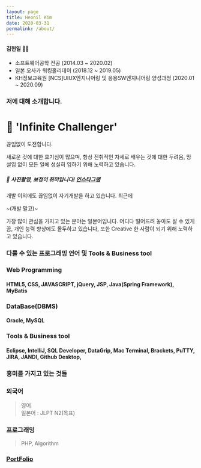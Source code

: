 ```yaml
---
layout: page
title: Heonil Kim
date: 2020-03-31
permalink: /about/
---
```


#### 김헌일 🧑‍💻

-   소프트웨어공학 전공 (2014.03 ~ 2020.02)
-   일본 오사카 워킹홀리데이 (2018.12 ~ 2019.05)
-   KH정보교육원 \[NCS\]UIUX엔지니어링 및 응용SW엔지니어링 양성과정 (2020.01 ~ 2020.09)

### 저에 대해 소개합니다.

# 🚀 'Infinite Challenger'

끊임없이 도전합니다.

새로운 것에 대한 호기심이 많으며, 항상 진취적인 자세로 배우는 것에 대한 두려움, 망설임 없이 모든 일에 성실히 임하기 위해 노력하고 있습니다.

##### 📸 사진촬영, 보정이 취미입니다! [인스타그램](https://instagram.com/he0nil)

개발 이외에도 끊임없이 자기개발을 하고 있습니다. 최근에

~(개발 말고)~

가장 많이 관심을 가지고 있는 분야는 일본어입니다. 어디다 떨어뜨려 놓아도 살 수 있게끔, 개인 능력 향상에도 몰두하고 있습니다, 또한 Creative 한 사람이 되기 위해 노력하고 있습니다.

### 다룰 수 있는 프로그래밍 언어 및 Tools & Business tool

### Web Programming

#### HTML5, CSS, JAVASCRIPT, jQuery, JSP, Java(Spring Framework), MyBatis

### DataBase(DBMS)

#### Oracle, MySQL

### Tools & Business tool

#### Eclipse, IntelliJ, SQL Developer, DataGrip, Mac Terminal, Brackets, PuTTY, JIRA, JANDI, Github Desktop,

### 흥미를 가지고 있는 것들

### 외국어

> 영어  
> 일본어 : JLPT N2(목표)

### 프로그래밍

> PHP, Algorithm

### [PortFolio](https://drive.google.com/file/d/1HS88PZySIV8FAyEf7IebeK-CliQaoJ5Y/view?usp=sharing)
